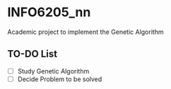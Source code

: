 # INFO6205_nn
Academic project to implement the Genetic Algorithm

## TO-DO List
- [ ] Study Genetic Algorithm
- [ ] Decide Problem to be solved 

